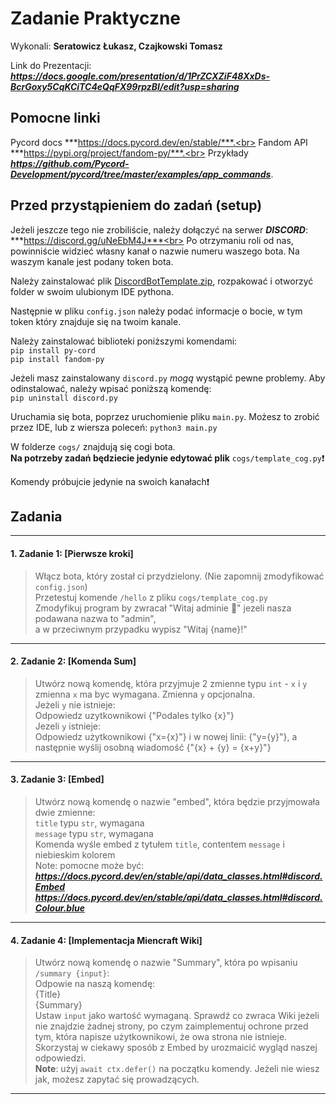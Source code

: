 # Zadanie Praktyczne

Wykonali: **Seratowicz Łukasz, Czajkowski Tomasz**

Link do Prezentacji: ***https://docs.google.com/presentation/d/1PrZCXZiF48XxDs-BcrGoxy5CqKCiTC4eQqFX99rpzBI/edit?usp=sharing***

## Pomocne linki
Pycord docs ***https://docs.pycord.dev/en/stable/***.<br>
Fandom API ***https://pypi.org/project/fandom-py/***.<br>
Przykłady ***https://github.com/Pycord-Development/pycord/tree/master/examples/app_commands***.

## Przed przystąpieniem do zadań (setup)
Jeżeli jeszcze tego nie zrobiliście, należy dołączyć na serwer ***DISCORD***: ***https://discord.gg/uNeEbM4J***<br>
Po otrzymaniu roli od nas, powinniście widzieć własny kanał o nazwie numeru waszego bota. Na waszym kanale jest podany token bota.<br>

Należy zainstalować plik [DiscordBotTemplate.zip](https://github.com/malpkakefirek/MCPedia/blob/main/DiscordBotTemplate.zip), rozpakować i otworzyć folder w swoim ulubionym IDE pythona.<br>

Następnie w pliku `config.json` należy podać informacje o bocie, w tym token który znajduje się na twoim kanale.<br>

Należy zainstalować biblioteki poniższymi komendami:<br>
`pip install py-cord`<br>
`pip install fandom-py`<br>

Jeżeli masz zainstalowany `discord.py` *mogą* wystąpić pewne problemy. Aby odinstalować, należy wpisać poniższą komendę:<br>
`pip uninstall discord.py`<br>

Uruchamia się bota, poprzez uruchomienie pliku `main.py`. Możesz to zrobić przez IDE, lub z wiersza poleceń: `python3 main.py`<br>

W folderze `cogs/` znajdują się cogi bota.<br>
**Na potrzeby zadań będziecie jedynie edytować plik** `cogs/template_cog.py`:exclamation:<br>

Komendy próbujcie jedynie na swoich kanałach:exclamation:<br>

## Zadania

---

#### 1. Zadanie 1: [Pierwsze kroki]
> Włącz bota, który został ci przydzielony. (Nie zapomnij zmodyfikować `config.json`)<br>
> Przetestuj komende `/hello` z pliku `cogs/template_cog.py` <br>
> Zmodyfikuj program by zwracał "Witaj adminie :wave:" jezeli nasza podawana nazwa to "admin", <br>
> a w przeciwnym przypadku wypisz "Witaj {name}!" <br>
---

#### 2. Zadanie 2: [Komenda Sum]
> Utwórz nową komendę, która przyjmuje 2 zmienne typu `int` - `x` i `y` <br>
> zmienna `x` ma byc wymagana. Zmienna `y` opcjonalna. <br>
> Jeżeli `y` nie istnieje: <br>
> Odpowiedz uzytkownikowi {"Podales tylko {x}"} <br>
> Jezeli `y` istnieje: <br>
> Odpowiedz użytkownikowi {"x={x}"} i w nowej linii: {"y={y}"}, a następnie wyślij osobną wiadomość {"{x} + {y} = {x+y}"} <br>
---

#### 3. Zadanie 3: [Embed]
> Utwórz nową komendę o nazwie "embed", która będzie przyjmowała dwie zmienne: <br>
> `title` typu `str`, wymagana <br>
> `message` typu `str`, wymagana <br>
> Komenda wyśle embed z tytułem `title`, contentem `message` i niebieskim kolorem <br>
> Note: pomocne może być: <br>
> ***https://docs.pycord.dev/en/stable/api/data_classes.html#discord.Embed*** <br>
> ***https://docs.pycord.dev/en/stable/api/data_classes.html#discord.Colour.blue*** <br>
---

#### 4. Zadanie 4: [Implementacja Miencraft Wiki]
> Utwórz nową komendę o nazwie "Summary", która po wpisaniu `/summary {input}`: <br>
> Odpowie na naszą komendę: <br>
> {Title} <br>
> {Summary} <br>
> Ustaw `input` jako wartość wymaganą. Sprawdź co zwraca Wiki jeżeli nie znajdzie żadnej strony, po czym zaimplementuj ochrone przed tym, która napisze użytkownikowi, że owa strona nie istnieje. <br>
> Skorzystaj w ciekawy sposób z Embed by urozmaicić wygląd naszej odpowiedzi. <br>
> **Note**: użyj `await ctx.defer()` na początku komendy. Jeżeli nie wiesz jak, możesz zapytać się prowadzących. <br>

---
